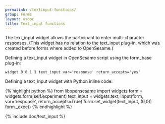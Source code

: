 ```yaml
---
permalink: /textinput-functions/
group: Forms
layout: osdoc
title: Text_input functions
---
```


The text_input widget allows the participant to enter multi-character responses. (This widget has no relation to the text_input plug-in, which was created before forms where added to OpenSesame.)

Defining a text_input widget in OpenSesame script using the form_base plug-in:

	widget 0 0 1 1 text_input var='response' return_accepts='yes'

Defining a text_input widget with Python inline code:

{% highlight python %}
from libopensesame import widgets
form = widgets.form(self.experiment)
text_input = widgets.text_input(form, var='response', return_accepts=True)
form.set_widget(text_input, (0,0))
form._exec()
{% endhighlight %}

{% include doc/text_input %}